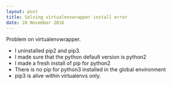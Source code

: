 ```yaml
---
layout: post
title: Solving virtualenvwrapper install error
date: 28 November 2016
---
```


Problem on virtualenvwrapper.

* I uninstalled pip2 and pip3.
* I made sure that the python default version is python2
* I made a fresh install of pip for python2
* There is no pip for python3 installed in the global environment
* pip3 is alive within virtualenvs only.


